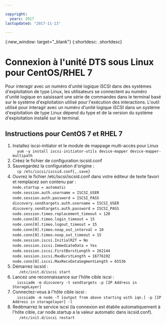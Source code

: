 ```yaml
---

copyright:
  years: 2017
lastupdated: "2017-11-13"

---
```

{:new_window: target="_blank"}
{:shortdesc: .shortdesc}

# Connexion à l'unité DTS sous Linux pour CentOS/RHEL 7

Pour interagir avec un numéro d'unité logique iSCSI dans des systèmes d'exploitation de type Linux, les utilisateurs se connectent au numéro d'unité logique en saisissant une série de commandes dans le terminal basé sur le système d'exploitation utilisé pour l'exécution des interactions. L'outil utilisé pour interagir avec un numéro d'unité logique iSCSI dans un système d'exploitation de type Linux dépend du type et de la version du système d'exploitation installé sur le terminal.

## Instructions pour CentOS 7 et RHEL 7

1. Installez iscsi-initiator et le module de mappage multi-accès pour Linux <br/>
   ``   yum -y install iscsi-initiator-utils device-mapper device-mapper-multipath
   `` 
2. Créez le fichier de configuration iscsid.conf <br/>
3. Sauvegardez la configuration d'origine : <br/>
   ``   cp /etc/iscsi/iscsid.conf{,.save}
   `` 
4. Ouvrez le fichier /etc/iscsi/iscsid.conf dans votre éditeur de texte favori et remplacez son contenu par : <br/>
   ``node.startup = automatic ``<br/>
   ``node.session.auth.username = ISCSI_USER ``<br/>
   ``node.session.auth.password = ISCSI_PASS ``<br/>
   ``discovery.sendtargets.auth.username = ISCSI_USER ``<br/>
   ``discovery.sendtargets.auth.password = ISCSI_PASS ``<br/>
   ``node.session.timeo.replacement_timeout = 120 ``<br/>
   ``node.conn[0].timeo.login_timeout = 15 ``<br/>
   ``node.conn[0].timeo.logout_timeout = 15 ``<br/>
   ``node.conn[0].timeo.noop_out_interval = 10 ``<br/>
   ``node.conn[0].timeo.noop_out_timeout = 15 ``<br/>
   ``node.session.iscsi.InitialR2T = No ``<br/>
   ``node.session.iscsi.ImmediateData = Yes ``<br/>
   ``node.session.iscsi.FirstBurstLength = 262144 ``<br/>
   ``node.session.iscsi.MaxBurstLength = 16776192 ``<br/>
   ``node.conn[0].iscsi.MaxRecvDataSegmentLength = 65536 ``<br/>
5. Démarrez iscsid :<br/>
   ``    /etc/init.d/iscsi start
   ``
6. Lancez une  reconnaissance sur l'hôte cible iscsi :<br/>
   ``   iscsiadm -m discovery -t sendtargets -p [IP Address in StorageLayer]
   ``
7. Connectez-vous à l'hôte cible iscsi :<br/>
   ``   iscsiadm -m node -T [output from above starting with iqn.] -p [IP Address in storagelayer] -l
   ``
8. Redémarrez le service iscsi (la connexion est établie automatiquement à l'hôte cible, car node.startup a la valeur automatic dans iscsid.conf).<br/>
   ``    /etc/init.d/iscsi restart
   ``
